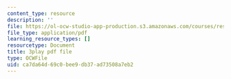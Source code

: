 ```yaml
---
content_type: resource
description: ''
file: https://ol-ocw-studio-app-production.s3.amazonaws.com/courses/res-18-008-calculus-revisited-complex-variables-differential-equations-and-linear-algebra-fall-2011/ca7da64d69c0bee9db37ad73508a7eb2_anICA1XFJ_M.pdf
file_type: application/pdf
learning_resource_types: []
resourcetype: Document
title: 3play pdf file
type: OCWFile
uid: ca7da64d-69c0-bee9-db37-ad73508a7eb2
---
```

